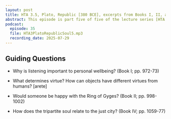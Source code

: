 ```yaml
---
layout: post
title: HTA 3.5, Plato, Republic [380 BCE], excerpts from Books I, II, and IV
abstract: This episode is part five of five of the lecture series [HTA 3] on Plato's Republic, excerpts from Books I, II, and IV.
podcast:
  episode: 35
  file: HTA3PlatoRepublicSoul5.mp3
  recording_date: 2025-07-29
---
```


## Guiding Questions

* Why is listening important to personal wellbeing? (Book I; pp. 972-73)

* What determines virtue? How can objects have different virtues from humans? [arete]

* Would someone be happy with the Ring of Gyges? (Book II; pp. 998-1002)

* How does the tripartite soul relate to the just city? (Book IV; pp. 1059-77)
